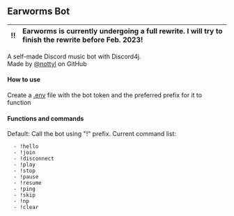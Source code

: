 ## Earworms Bot

| :bangbang: | Earworms is currently undergoing a full rewrite. I will try to finish the rewrite before Feb. 2023! |
| :--------: | :---------------------------------------------------------------------------------------------------------------------------------------------------------------------- |

A self-made Discord music bot with Discord4j. \
Made by [@nottyl](https://www.github.com/nottyl) on GitHub
#### How to use
Create a [.env](https://github.com/cdimascio/dotenv-java) file with the bot token and the preferred prefix for it to function 
#### Functions and commands
Default: Call the bot using "!" prefix.
Current command list:
```
  - !hello
  - !join
  - !disconnect
  - !play
  - !stop
  - !pause
  - !resume
  - !ping
  - !skip
  - !np
  - !clear
```

